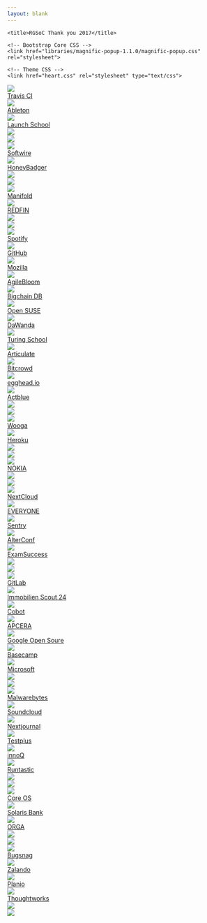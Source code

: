 ```yaml
---
layout: blank
---
```

<head>
  <meta charset="UTF-8">
    <meta name="viewport" content="width=device-width, initial-scale=1.0">
    <meta http-equiv="Cache-Control" content="public">
    <meta http-equiv="Cache-Control" content="max-age=3600">
    <meta http-equiv="Cache-Control" content="must-revalidate">

    <title>RGSoC Thank you 2017</title>

    <!-- Bootstrap Core CSS -->
    <link href="libraries/magnific-popup-1.1.0/magnific-popup.css" rel="stylesheet">

    <!-- Theme CSS -->
    <link href="heart.css" rel="stylesheet" type="text/css">
</head>

<body>
    <div class="wrapper">
        <div class= "centerWrapper">
            <div class="gridWrapper">
                <div></div>
                <div class="size5">
                    <a class="sponsorsBox" href="img/photos/heart.png" title="The astonishing RGSoC partner: Travis CI (image credits: )">
                        <img src="img/photos_min/heart.png" class="photo_size5">
                        <div class="sponsorNameBox">
                            <div class="sponsorName">
                                Travis CI
                            </div>
                        </div>
                    </a>
                </div>
                <div class="size1">
                    <a class="sponsorsBox" href="img/photos/heart.png" title="Ableton, Bronze Sponsor of RGSoC 2017 (image credits: )">
                        <img src="img/photos_min/heart.png" class="photo_size1">
                        <div class="sponsorNameBox">
                            <div class="sponsorName">
                                Ableton
                            </div>
                        </div>
                    </a>
                </div>
                <div class="size1">
                    <a class="sponsorsBox" href="img/photos/LaunchSchool.jpg" title="Launch School, proud 4th time sponsor of RGSoC (image credits: Rails Girls Summer of Code)">
                        <img src="img/photos_min/LaunchSchool.jpg" class="photo_size1">
                        <div class="sponsorNameBox">
                            <div class="sponsorName">
                                Launch School
                            </div>
                        </div>
                    </a>
                </div>
                <div></div>
                <div class="size3">
                    <a class="sponsorsBox" href="img/photos/girl.jpg" title="All the superb persons that donnated to make RGSoC 2017 a reality! (image credits: Rails Girls Summer of Code)">
                        <img src="img/photos_min/girl.jpg" class="photo_size3">
                        <div class="sponsorNameBox">
                            <div class="sponsorName">
                                <img src="img/rgsoc.png" class="photo_size3">
                            </div>
                        </div>
                    </a>
                </div>
                <div class="size2V">
                    <a class="sponsorsBox" href="img/photos/softwire.jpg" title="Softwire, our silver sponsor (image credits: Janakshi Dulanga)">
                        <img src="img/photos_min/softwire.jpg" class="photo_size2V">
                        <div class="sponsorNameBox">
                            <div class="sponsorName">Softwire</div>
                        </div>
                    </a>
                </div>
                <div class="size1">
                    <a class="sponsorsBox" href="img/photos/honeybadger.jpg" title="HoneyBadger, fourth time sponsor of RGSoC (image credits: Jessica Leach)">
                        <img src="img/photos_min/honeybadger.jpg" class="photo_size1">
                        <div class="sponsorNameBox">
                            <div class="sponsorName">
                                HoneyBadger
                            </div>
                        </div>
                    </a>
                </div>
                <div class="size1">
                    <a class="sponsorsBox" href="img/photos/swag1.png" title="Our Swag package arrived to Albania! (Imeage Credits: team Codeaholics)">
                        <img src="img/photos_min/swag1.png" class="photo_size1">
                        <div class="sponsorNameBox">
                            <div class="sponsorName">
                                <img src="img/rgsoc.png" class="photo_size1">
                            </div>
                        </div>
                    </a>
                </div>
                <div></div>
                <div class="size1">
                    <a class="sponsorsBox" href="img/photos/heart.png" title="Our silver sponsor, Manifold (image credits: )">
                        <img src="img/photos_min/heart.png" class="photo_size1">
                        <div class="sponsorNameBox">
                            <div class="sponsorName">
                                Manifold
                            </div>
                        </div>
                    </a>
                </div>
                <div class="size1">
                    <a class="sponsorsBox" href="img/photos/heart.png" title="REDFIN, silver sponsor of RGSoC 2017 (image credits: )">
                        <img src="img/photos_min/heart.png" class="photo_size1">
                        <div class="sponsorNameBox">
                            <div class="sponsorName">
                                REDFIN
                            </div>
                        </div>
                    </a>
                </div> 
                <div class="size1">
                    <a class="sponsorsBox" href="img/photos/swag2.png" title="Our Swag packages arrive at every corner of the world! (image credits: Mayar Alaa)">
                        <img src="img/photos_min/swag2.png" class="photo_size1">
                        <div class="sponsorNameBox">
                            <div class="sponsorName">
                                <img src="img/rgsoc.png" class="photo_size1">
                            </div>
                        </div>
                    </a>
                </div>
                <div class="size1">
                    <a class="sponsorsBox" href="img/photos/heart.png" title="RGSoC silver sponsor - Spotify (image credits: )">
                        <img src="img/photos_min/heart.png" class="photo_size1">
                        <div class="sponsorNameBox">
                            <div class="sponsorName">
                                Spotify
                            </div>
                        </div>
                    </a>
                </div>
                <div class="size5">
                    <a class="sponsorsBox" href="img/photos/github.jpg" title="GitHub, our remarkable partner! (image credits: Y S Ramya)">
                        <img src="img/photos_min/github.jpg" class="photo_size5">
                        <div class="sponsorNameBox">
                            <div class="sponsorName">
                                GitHub
                            </div>
                        </div>
                    </a>
                </div>
                <div class="size2V">
                    <a class="sponsorsBox" href="img/photos/mozilla.jpg" title="The caption 1 (image credits: Anika Lindtner)">
                        <img src="img/photos_min/mozilla.jpg" class="photo_size2V">
                        <div class="sponsorNameBox">
                            <div class="sponsorName">
                                Mozilla
                            </div>
                        </div>
                    </a>
                </div>
                <div class="size1">
                    <a class="sponsorsBox" href="img/photos/heart.png" title="The caption 1 (image credits: )">
                        <img src="img/photos_min/heart.png" class="photo_size1">
                        <div class="sponsorNameBox">
                            <div class="sponsorName">
                                AgileBloom
                            </div>
                        </div>
                    </a>
                </div>
                <div class="size1">
                    <a class="sponsorsBox" href="img/photos/heart.png" title="The caption 1 (image credits: )">
                        <img src="img/photos_min/heart.png" class="photo_size1">
                        <div class="sponsorNameBox">
                            <div class="sponsorName">
                                Bigchain DB
                            </div>
                        </div>
                    </a>
                </div>
                <div class="size1">
                    <a class="sponsorsBox" href="img/photos/openSUSE.jpg" title="The caption 1 (image credits: Jona Azizaj)">
                        <img src="img/photos_min/openSUSE.jpg" class="photo_size1">
                        <div class="sponsorNameBox">
                            <div class="sponsorName">
                                Open SUSE
                            </div>
                        </div>
                    </a>
                </div>
                <div class="size2H">
                    <a class="sponsorsBox" href="img/photos/dawanda.jpg" title="The caption 1 (image credits: )">
                        <img src="img/photos_min/dawanda.jpg" class="photo_size2H">
                        <div class="sponsorNameBox">
                            <div class="sponsorName">
                                DaWanda
                            </div>
                        </div>
                    </a>
                </div>
                <div class="size1">
                    <a class="sponsorsBox" href="img/photos/turing.jpg" title="The caption 1 (image credits: )">
                        <img src="img/photos_min/turing.jpg" class="photo_size1">
                        <div class="sponsorNameBox">
                            <div class="sponsorName">
                                Turing School
                            </div>
                        </div>
                    </a>
                </div>
                <div class="size1">
                    <a class="sponsorsBox" href="img/photos/heart.png" title="The caption 1 (image credits: )">
                        <img src="img/photos_min/heart.png" class="photo_size1">
                        <div class="sponsorNameBox">
                            <div class="sponsorName">
                                Articulate
                            </div>
                        </div>
                    </a>
                </div>
                <div class="size2H">
                    <a class="sponsorsBox" href="img/photos/bitcrowd.jpg" title="The caption 1 (image credits: )">
                        <img src="img/photos_min/bitcrowd.jpg" class="photo_size2H">
                        <div class="sponsorNameBox">
                            <div class="sponsorName">
                                Bitcrowd
                            </div>
                        </div>
                    </a>
                </div>
                <div class="size1">
                    <a class="sponsorsBox" href="img/photos/egghead.jpg" title="The caption 1 (image credits: Lucas Pinto)">
                        <img src="img/photos_min/egghead.jpg" class="photo_size1">
                        <div class="sponsorNameBox">
                            <div class="sponsorName">
                                egghead.io
                            </div>
                        </div>
                    </a>
                </div>
                <div class="size1">
                    <a class="sponsorsBox" href="img/photos/heart.png" title="The caption 1 (image credits: )">
                        <img src="img/photos_min/heart.png" class="photo_size1">
                        <div class="sponsorNameBox">
                            <div class="sponsorName">
                                Actblue
                            </div>
                        </div>
                    </a>
                </div>
                <div class="size1">
                    <a class="sponsorsBox" href="img/photos/orga1.png" title="RGSoC end of summer celebration at Mozilla (image credits: Anika Lindtner)">
                        <img src="img/photos_min/orga1.png" class="photo_size1">
                        <div class="sponsorNameBox">
                            <div class="sponsorName">
                                <img src="img/rgsoc.png" class="photo_size1">
                            </div>
                        </div>
                    </a>
                </div>
                <div class="size1">
                    <a class="sponsorsBox" href="img/photos/wooga.jpg" title="The caption 1 (image credits: Mayar Alaa)">
                        <img src="img/photos_min/wooga.jpg" class="photo_size1">
                        <div class="sponsorNameBox">
                            <div class="sponsorName">
                                Wooga
                            </div>
                        </div>
                    </a>
                </div>
                <div class="size1">
                    <a class="sponsorsBox" href="img/photos/heroku.jpg" title="The caption 1 (image credits: Rails Girls Summer of Code)">
                        <img src="img/photos_min/heroku.jpg" class="photo_size1">
                        <div class="sponsorNameBox">
                            <div class="sponsorName">
                                Heroku
                            </div>
                        </div>
                    </a>
                </div>
                <div class="size1">
                    <a class="sponsorsBox" href="img/photos/swag6.jpg" title="The caption 1 (image credits: Lucas Pinto)">
                        <img src="img/photos_min/swag6.jpg" class="photo_size1">
                        <div class="sponsorNameBox">
                            <div class="sponsorName">
                                <img src="img/rgsoc.png" class="photo_size1">
                            </div>
                        </div>
                    </a>
                </div>
                <div class="size4">
                    <a class="sponsorsBox" href="img/photos/nokia.jpg" title="The caption 1 (image credits: )">
                        <img src="img/photos_min/nokia.jpg" class="photo_size4">
                        <div class="sponsorNameBox">
                            <div class="sponsorName">
                                NOKIA
                            </div>
                        </div>
                    </a>
                </div>
                <div class="size1">
                    <a class="sponsorsBox" href="img/photos/swag3.png" title="The caption 1 (image credits: Inês Coelho)">
                        <img src="img/photos_min/swag3.png" class="photo_size1">
                        <div class="sponsorNameBox">
                            <div class="sponsorName">
                                <img src="img/rgsoc.png" class="photo_size1">
                            </div>
                        </div>
                    </a>
                </div>
                <div class="size1">
                    <a class="sponsorsBox" href="img/photos/nextcloud.jpg" title="The caption 1 (image credits: Jona Azizaj)">
                        <img src="img/photos_min/nextcloud.jpg" class="photo_size1">
                        <div class="sponsorNameBox">
                            <div class="sponsorName">
                                NextCloud
                            </div>
                        </div>
                    </a>
                </div>
                <div class="size5">
                    <a class="sponsorsBox" href="img/photos/girl.jpg" title="The caption 1 (image credits: )">
                        <img src="img/photos_min/girl.jpg" class="photo_size5">
                        <div class="sponsorNameBox">
                            <div class="sponsorName">EVERYONE</div>
                        </div>
                    </a>
                </div>
                <div class="size1">
                    <a class="sponsorsBox" href="img/photos/sentry.jpg" title="The caption 1 (image credits: Jessica Leach)">
                        <img src="img/photos_min/sentry.jpg" class="photo_size1">
                        <div class="sponsorNameBox">
                            <div class="sponsorName">
                                Sentry
                            </div>
                        </div>
                    </a>
                </div>
                <div class="size1">
                    <a class="sponsorsBox" href="img/photos/alterconf.jpg" title="The caption 1 (image credits: )">
                        <img src="img/photos_min/alterconf.jpg" class="photo_size1">
                        <div class="sponsorNameBox">
                            <div class="sponsorName">
                                AlterConf
                            </div>
                        </div>
                    </a>
                </div>
                <div class="size1">
                    <a class="sponsorsBox" href="img/photos/heart.png" title="The caption 1 (image credits: )">
                        <img src="img/photos_min/heart.png" class="photo_size1">
                        <div class="sponsorNameBox">
                            <div class="sponsorName">
                                ExamSuccess
                            </div>
                        </div>
                    </a>
                </div>
                <div class="size1">
                    <a class="sponsorsBox" href="img/photos/orga3.png" title="The caption 1 (image credits: Vaishali Thakkar)">
                        <img src="img/photos_min/orga3.png" class="photo_size1">
                        <div class="sponsorNameBox">
                            <div class="sponsorName">
                                <img src="img/rgsoc.png" class="photo_size1">
                            </div>
                        </div>
                    </a>
                </div>
                <div class="size1">
                    <a class="sponsorsBox" href="img/photos/gitlab.jpg" title="The caption 1 (image credits: )">
                        <img src="img/photos_min/gitlab.jpg" class="photo_size1">
                        <div class="sponsorNameBox">
                            <div class="sponsorName">
                                GitLab
                            </div>
                        </div>
                    </a>
                </div>
                <div class="size2H">
                    <a class="sponsorsBox" href="img/photos/Immobilienscout24.jpg" title="The caption 1 (image credits: Nynne Just Christoffersen)">
                        <img src="img/photos_min/Immobilienscout24.jpg" class="photo_size2H">
                        <div class="sponsorNameBox">
                            <div class="sponsorName">
                                Immobilien Scout 24
                            </div>
                        </div>
                    </a>
                </div>
                <div class="size1">
                    <a class="sponsorsBox" href="img/photos/cobot.jpg" title="The caption 1 (image credits: Y S Ramya)">
                        <img src="img/photos_min/cobot.jpg" class="photo_size1">
                        <div class="sponsorNameBox">
                            <div class="sponsorName">
                                Cobot
                            </div>
                        </div>
                    </a>
                </div>
                <div class="size1">
                    <a class="sponsorsBox" href="img/photos/APCERA.jpg" title="The caption 1 (image credits: Rails Girls Summer of Code)">
                        <img src="img/photos_min/APCERA.jpg" class="photo_size1">
                        <div class="sponsorNameBox">
                            <div class="sponsorName">
                                APCERA
                            </div>
                        </div>
                    </a>
                </div>
                <div class="size3">
                    <a class="sponsorsBox" href="img/photos/heart.png" title="The caption 1 (image credits: )">
                        <img src="img/photos_min/heart.png" class="photo_size3">
                        <div class="sponsorNameBox">
                            <div class="sponsorName">
                                Google Open Soure
                            </div>
                        </div>
                    </a>
                </div>
                <div class="size1">
                    <a class="sponsorsBox" href="img/photos/heart.png" title="The caption 1 (image credits: )">
                        <img src="img/photos_min/heart.png" class="photo_size1">
                        <div class="sponsorNameBox">
                            <div class="sponsorName">
                                Basecamp
                            </div>
                        </div>
                    </a>
                </div>
                <div></div>
                <div class="size1">
                    <a class="sponsorsBox" href="img/photos/microsoft.jpg" title="The caption 1 (image credits: Prachi Manchanda)">
                        <img src="img/photos_min/microsoft.jpg" class="photo_size1">
                        <div class="sponsorNameBox">
                            <div class="sponsorName">
                                Microsoft
                            </div>
                        </div>
                    </a>
                </div>
                <div class="size1">
                    <a class="sponsorsBox" href="img/photos/swag4.png" title="The caption 1 (image credits: team ImpactDevs)">
                        <img src="img/photos_min/swag4.png" class="photo_size1">
                        <div class="sponsorNameBox">
                            <div class="sponsorName">
                                <img src="img/rgsoc.png" class="photo_size1">
                            </div>
                        </div>
                    </a>
                </div>
                <div class="size3">
                    <a class="sponsorsBox" href="img/photos/heart.png" title="The caption 1 (image credits: )">
                        <img src="img/photos_min/heart.png" class="photo_size3">
                        <div class="sponsorNameBox">
                            <div class="sponsorName">
                                Malwarebytes
                            </div>
                        </div>
                    </a>
                </div>
                <div class="size2H">
                    <a class="sponsorsBox" href="img/photos/soundcloud.jpg" title="The caption 1 (image credits: )">
                        <img src="img/photos_min/soundcloud.jpg" class="photo_size2H">
                        <div class="sponsorNameBox">
                            <div class="sponsorName">
                                Soundcloud
                            </div>
                        </div>
                    </a>
                </div>
                <div></div>
                <div></div>
                <div></div>
                <div class="size1">
                    <a class="sponsorsBox" href="img/photos/heart.png" title="The caption 1 (image credits: )">
                        <img src="img/photos_min/heart.png" class="photo_size1">
                        <div class="sponsorNameBox">
                            <div class="sponsorName">
                                Nextjournal
                            </div>
                        </div>
                    </a>
                </div>
                <div class="size1">
                    <a class="sponsorsBox" href="img/photos/heart.png" title="The caption 1 (image credits: )">
                        <img src="img/photos_min/heart.png" class="photo_size1">
                        <div class="sponsorNameBox">
                            <div class="sponsorName">
                                Testplus
                            </div>
                        </div>
                    </a>
                </div>
                <div class="size2V">
                     <a class="sponsorsBox" href="img/photos/innoQ.jpg" title="The caption 1 (image credits: Chris Sun)">
                        <img src="img/photos_min/innoQ.jpg" class="photo_size2V">
                        <div class="sponsorNameBox">
                            <div class="sponsorName">
                                innoQ
                            </div>
                        </div>
                    </a>
                </div>
                <div class="size1">
                    <a class="sponsorsBox" href="img/photos/runtastic.jpg" title="The caption 1 (image credits: Amanda Branquinho)">
                        <img src="img/photos_min/runtastic.jpg" class="photo_size1">
                        <div class="sponsorNameBox">
                            <div class="sponsorName">
                                Runtastic
                            </div>
                        </div>
                    </a>
                </div>
                <div class="size3">
                    <a class="sponsorsBox" href="img/photos/conferences.jpg" title="The caption 1 (image credits: Maria Ronacher)">
                        <img src="img/photos_min/conferences.jpg" class="photo_size3">
                        <div class="sponsorNameBox">
                            <div class="sponsorName">
                                <img src="img/rgsoc.png" class="photo_size3">
                            </div>
                        </div>
                    </a>
                </div>
                <div class="size1">
                    <a class="sponsorsBox" href="img/photos/coreOS.jpg" title="The caption 1 (image credits: Jona Azizaj)">
                        <img src="img/photos_min/coreOS.jpg" class="photo_size1">
                        <div class="sponsorNameBox">
                            <div class="sponsorName">
                                Core OS
                            </div>
                        </div>
                    </a>
                </div>
                <div></div>
                <div></div>
                <div></div>
                <div></div>
                <div></div>
                <div class="size1">
                    <a class="sponsorsBox" href="img/photos/heart.png" title="The caption 1 (image credits: )">
                        <img src="img/photos_min/heart.png" class="photo_size1">
                        <div class="sponsorNameBox">
                            <div class="sponsorName">
                                Solaris Bank
                            </div>
                        </div>
                    </a>
                </div>
                <div class="size3">
                    <a class="sponsorsBox" href="img/photos/girl.jpg" title="The caption 1 (image credits: )">
                        <img src="img/photos_min/girl.jpg" class="photo_size3">
                        <div class="sponsorNameBox">
                            <div class="sponsorName">ORGA</div>
                        </div>
                    </a>
                </div>
                <div class="size1">
                    <a class="sponsorsBox" href="img/photos/swag5.png" title="The caption 1 (image credits: Brihi Joshi)">
                        <img src="img/photos_min/swag5.png" class="photo_size1">
                        <div class="sponsorNameBox">
                            <div class="sponsorName">
                                <img src="img/rgsoc.png" class="photo_size1">
                            </div>
                        </div>
                    </a>
                </div>
                <div></div>
                <div></div>
                <div></div>
                <div></div>
                <div></div>
                <div></div>
                <div></div>
                <div class="size1">
                    <a class="sponsorsBox" href="img/photos/heart.png" title="The caption 1 (image credits: )">
                        <img src="img/photos_min/heart.png" class="photo_size1">
                        <div class="sponsorNameBox">
                            <div class="sponsorName">
                                Bugsnag
                            </div>
                        </div>
                    </a>
                </div>
                <div class="size2V">
                    <a class="sponsorsBox" href="img/photos/zalando.jpg" title="The caption 1 (image credits: )">
                        <img src="img/photos_min/zalando.jpg" class="photo_size2V">
                        <div class="sponsorNameBox">
                            <div class="sponsorName">
                                Zalando
                            </div>
                        </div>
                    </a>
                </div>
                <div class="size1">
                    <a class="sponsorsBox" href="img/photos/heart.png" title="The caption 1 (image credits: )">
                        <img src="img/photos_min/heart.png" class="photo_size1">
                        <div class="sponsorNameBox">
                            <div class="sponsorName">
                                Planio
                            </div>
                        </div>
                    </a>
                </div>
                <div></div>
                <div></div>
                <div></div>
                <div></div>
                <div></div>
                <div></div>
                <div></div>
                <div></div>
                <div></div>
                <div class="size2H">
                    <a class="sponsorsBox" href="img/photos/thoughtworks.jpg" title="The caption 1 (image credits: Nada Ashraf)">
                        <img src="img/photos_min/thoughtworks.jpg" class="photo_size2H">
                        <div class="sponsorNameBox">
                            <div class="sponsorName">
                                Thoughtworks
                            </div>
                        </div>
                    </a>
                </div>
                <div></div>
                <div></div>
                <div></div>
                <div></div>
                <div></div>
                <div></div>
                <div></div>
                <div></div>
                <div></div>
                <div></div>
                <div></div>
                <div class="size1">
                    <a class="sponsorsBox" href="img/photos/orga4.png" title="The caption 1 (image credits: Anika Lindtner)">
                        <img src="img/photos_min/orga4.png" class="photo_size1">
                        <div class="sponsorNameBox">
                            <div class="sponsorName">
                                <img src="img/rgsoc.png" class="photo_size1">
                            </div>
                        </div>
                    </a>
                </div>
            </div>
        </div>
    </div>
    <!-- jQuery -->
    <script src="//code.jquery.com/jquery-3.2.1.min.js"></script>
    <!-- Plugin JavaScript -->
    <script src="libraries/magnific-popup-1.1.0/magnific-popup.min.js"></script>
    <!-- Theme JS -->
    <script src="heart.js"></script>
</body>
